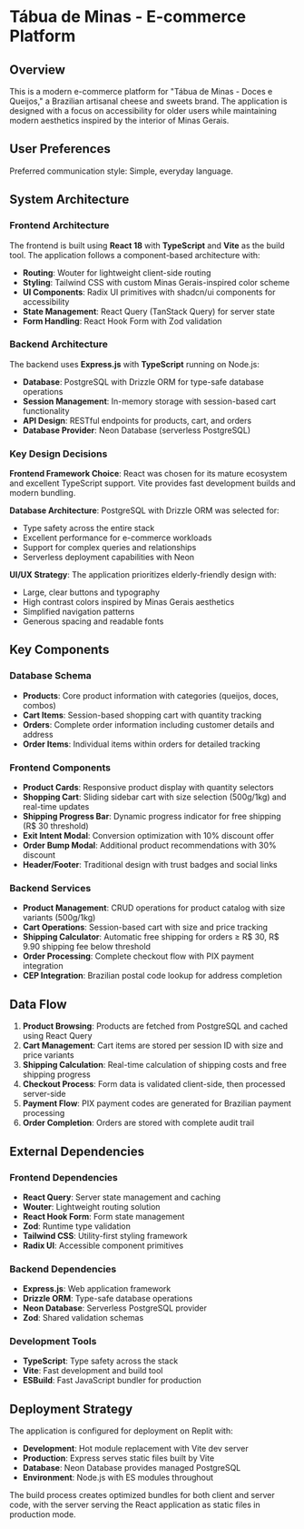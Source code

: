 # Tábua de Minas - E-commerce Platform

## Overview

This is a modern e-commerce platform for "Tábua de Minas - Doces e Queijos," a Brazilian artisanal cheese and sweets brand. The application is designed with a focus on accessibility for older users while maintaining modern aesthetics inspired by the interior of Minas Gerais.

## User Preferences

Preferred communication style: Simple, everyday language.

## System Architecture

### Frontend Architecture
The frontend is built using **React 18** with **TypeScript** and **Vite** as the build tool. The application follows a component-based architecture with:
- **Routing**: Wouter for lightweight client-side routing
- **Styling**: Tailwind CSS with custom Minas Gerais-inspired color scheme
- **UI Components**: Radix UI primitives with shadcn/ui components for accessibility
- **State Management**: React Query (TanStack Query) for server state
- **Form Handling**: React Hook Form with Zod validation

### Backend Architecture
The backend uses **Express.js** with **TypeScript** running on Node.js:
- **Database**: PostgreSQL with Drizzle ORM for type-safe database operations
- **Session Management**: In-memory storage with session-based cart functionality
- **API Design**: RESTful endpoints for products, cart, and orders
- **Database Provider**: Neon Database (serverless PostgreSQL)

### Key Design Decisions

**Frontend Framework Choice**: React was chosen for its mature ecosystem and excellent TypeScript support. Vite provides fast development builds and modern bundling.

**Database Architecture**: PostgreSQL with Drizzle ORM was selected for:
- Type safety across the entire stack
- Excellent performance for e-commerce workloads
- Support for complex queries and relationships
- Serverless deployment capabilities with Neon

**UI/UX Strategy**: The application prioritizes elderly-friendly design with:
- Large, clear buttons and typography
- High contrast colors inspired by Minas Gerais aesthetics
- Simplified navigation patterns
- Generous spacing and readable fonts

## Key Components

### Database Schema
- **Products**: Core product information with categories (queijos, doces, combos)
- **Cart Items**: Session-based shopping cart with quantity tracking
- **Orders**: Complete order information including customer details and address
- **Order Items**: Individual items within orders for detailed tracking

### Frontend Components
- **Product Cards**: Responsive product display with quantity selectors
- **Shopping Cart**: Sliding sidebar cart with size selection (500g/1kg) and real-time updates
- **Shipping Progress Bar**: Dynamic progress indicator for free shipping (R$ 30 threshold)
- **Exit Intent Modal**: Conversion optimization with 10% discount offer
- **Order Bump Modal**: Additional product recommendations with 30% discount
- **Header/Footer**: Traditional design with trust badges and social links

### Backend Services
- **Product Management**: CRUD operations for product catalog with size variants (500g/1kg)
- **Cart Operations**: Session-based cart with size and price tracking
- **Shipping Calculator**: Automatic free shipping for orders ≥ R$ 30, R$ 9.90 shipping fee below threshold
- **Order Processing**: Complete checkout flow with PIX payment integration
- **CEP Integration**: Brazilian postal code lookup for address completion

## Data Flow

1. **Product Browsing**: Products are fetched from PostgreSQL and cached using React Query
2. **Cart Management**: Cart items are stored per session ID with size and price variants
3. **Shipping Calculation**: Real-time calculation of shipping costs and free shipping progress
4. **Checkout Process**: Form data is validated client-side, then processed server-side
5. **Payment Flow**: PIX payment codes are generated for Brazilian payment processing
6. **Order Completion**: Orders are stored with complete audit trail

## External Dependencies

### Frontend Dependencies
- **React Query**: Server state management and caching
- **Wouter**: Lightweight routing solution
- **React Hook Form**: Form state management
- **Zod**: Runtime type validation
- **Tailwind CSS**: Utility-first styling framework
- **Radix UI**: Accessible component primitives

### Backend Dependencies
- **Express.js**: Web application framework
- **Drizzle ORM**: Type-safe database operations
- **Neon Database**: Serverless PostgreSQL provider
- **Zod**: Shared validation schemas

### Development Tools
- **TypeScript**: Type safety across the stack
- **Vite**: Fast development and build tool
- **ESBuild**: Fast JavaScript bundler for production

## Deployment Strategy

The application is configured for deployment on Replit with:
- **Development**: Hot module replacement with Vite dev server
- **Production**: Express serves static files built by Vite
- **Database**: Neon Database provides managed PostgreSQL
- **Environment**: Node.js with ES modules throughout

The build process creates optimized bundles for both client and server code, with the server serving the React application as static files in production mode.